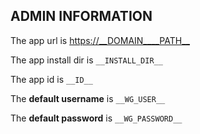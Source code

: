 ## ADMIN INFORMATION

The app url is <https://__DOMAIN____PATH__>

The app install dir is `__INSTALL_DIR__`

The app id is `__ID__`

The **default username** is `__WG_USER__`

The **default password** is `__WG_PASSWORD__`

